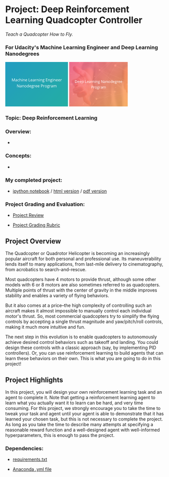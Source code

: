 # Project: Deep Reinforcement Learning Quadcopter Controller
*Teach a Quadcopter How to Fly.*
### For Udacity's Machine Learning Engineer and Deep Learning Nanodegrees
<img src="https://github.com/jamesdellinger/machine_learning_deep_learning_nanodegree_dog_project/blob/master/mlndlogo.png" height="140">     <img src="https://github.com/jamesdellinger/machine_learning_deep_learning_nanodegree_dog_project/blob/master/dlndlogo.png" height="140">

### Topic: Deep Reinforcement Learning

### Overview:

*

### Concepts:

*

### My completed project:

* [ipython notebook](https://github.com/jamesdellinger/machine_learning_deep_learning_nanodegree_Quadcopter_RL_project/blob/master/Quadcopter_Project.ipynb) / [html version](http://htmlpreview.github.com/?https://github.com/jamesdellinger/machine_learning_deep_learning_nanodegree_Quadcopter_RL_project/blob/master/report.html) / [pdf version](https://github.com/jamesdellinger/machine_learning_deep_learning_nanodegree_Quadcopter_RL_project/blob/master/Quadcopter_Project.pdf)

### Project Grading and Evaluation:

* [Project Review](https://github.com/jamesdellinger/machine_learning_deep_learning_nanodegree_Quadcopter_RL_project/blob/master/Quadcopter_project_review.pdf)

* [Project Grading Rubric](https://github.com/jamesdellinger/machine_learning_deep_learning_nanodegree_Quadcopter_RL_project/blob/master/Quadcopter_Project_grading_rubric.pdf)

## Project Overview
The Quadcopter or Quadrotor Helicopter is becoming an increasingly popular aircraft for both personal and professional use. Its maneuverability lends itself to many applications, from last-mile delivery to cinematography, from acrobatics to search-and-rescue.

Most quadcopters have 4 motors to provide thrust, although some other models with 6 or 8 motors are also sometimes referred to as quadcopters. Multiple points of thrust with the center of gravity in the middle improves stability and enables a variety of flying behaviors.

But it also comes at a price–the high complexity of controlling such an aircraft makes it almost impossible to manually control each individual motor's thrust. So, most commercial quadcopters try to simplify the flying controls by accepting a single thrust magnitude and yaw/pitch/roll controls, making it much more intuitive and fun.

The next step in this evolution is to enable quadcopters to autonomously achieve desired control behaviors such as takeoff and landing. You could design these controls with a classic approach (say, by implementing PID controllers). Or, you can use reinforcement learning to build agents that can learn these behaviors on their own. This is what you are going to do in this project!

## Project Highlights
In this project, you will design your own reinforcement learning task and an agent to complete it. Note that getting a reinforcement learning agent to learn what you actually want it to learn can be hard, and very time consuming. For this project, we strongly encourage you to take the time to tweak your task and agent until your agent is able to demonstrate that it has learned your chosen task, but this is not necessary to complete the project. As long as you take the time to describe many attempts at specifying a reasonable reward function and a well-designed agent with well-informed hyperparameters, this is enough to pass the project.

### Dependencies:

* [requirements.txt](https://github.com/jamesdellinger/machine_learning_deep_learning_nanodegree_Quadcopter_RL_project/blob/master/requirements.txt)

* [Anaconda .yml file](https://github.com/jamesdellinger/machine_learning_deep_learning_nanodegree_Quadcopter_RL_project/blob/master/quadcopter_project.yml)
